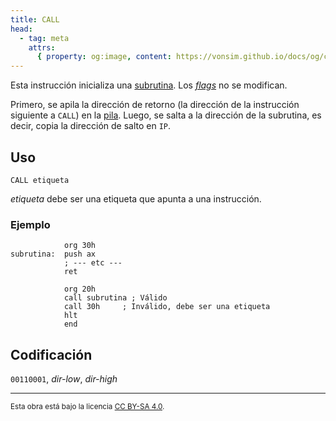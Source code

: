 ```yaml
---
title: CALL
head:
  - tag: meta
    attrs:
      { property: og:image, content: https://vonsim.github.io/docs/og/cpu/instructions/call.png }
---
```


Esta instrucción inicializa una [subrutina](/docs/cpu/#subrutinas). Los [_flags_](/docs/cpu/#flags) no se modifican.

Primero, se apila la dirección de retorno (la dirección de la instrucción siguiente a `CALL`) en la [pila](/docs/cpu/#pila). Luego, se salta a la dirección de la subrutina, es decir, copia la dirección de salto en `IP`.

## Uso

```vonsim
CALL etiqueta
```

_etiqueta_ debe ser una etiqueta que apunta a una instrucción.

### Ejemplo

```vonsim
            org 30h
subrutina:  push ax
            ; --- etc ---
            ret

            org 20h
            call subrutina ; Válido
            call 30h     ; Inválido, debe ser una etiqueta
            hlt
            end
```

## Codificación

`00110001`, _dir-low_, _dir-high_

---

<small>Esta obra está bajo la licencia <a target="_blank" rel="license noopener noreferrer" href="http://creativecommons.org/licenses/by-sa/4.0/">CC BY-SA 4.0</a>.</small>
